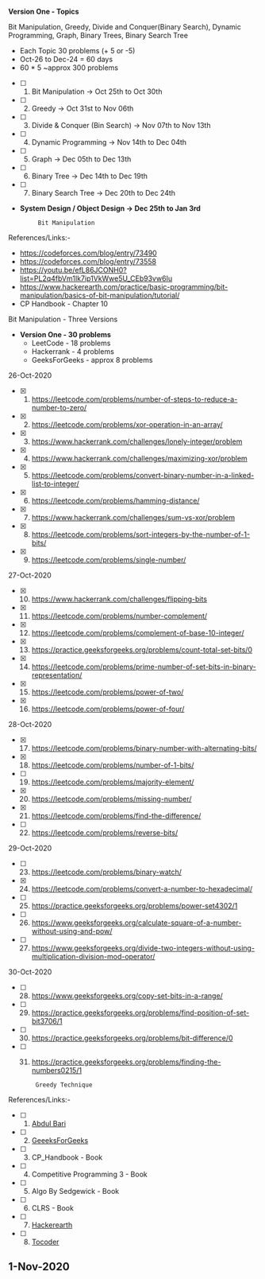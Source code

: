 
**Version One - Topics**

Bit Manipulation, Greedy, Divide and Conquer(Binary Search), Dynamic Programming,
Graph, Binary Trees, Binary Search Tree

* Each Topic 30 problems (+ 5 or -5)
* Oct-26 to Dec-24 = 60 days
* 60 * 5 ~approx 300 problems

- [ ] 1. Bit Manipulation                  -> Oct 25th to Oct 30th
- [ ] 2. Greedy                            -> Oct 31st to Nov 06th
- [ ] 3. Divide & Conquer (Bin Search)     -> Nov 07th to Nov 13th
- [ ] 4. Dynamic Programming               -> Nov 14th to Dec 04th
- [ ] 5. Graph                             -> Dec 05th to Dec 13th
- [ ] 6. Binary Tree                       -> Dec 14th to Dec 19th
- [ ] 7. Binary Search Tree                -> Dec 20th to Dec 24th
* **System Design / Object Design     -> Dec 25th to Jan 3rd**


           Bit Manipulation

References/Links:-
* https://codeforces.com/blog/entry/73490
* https://codeforces.com/blog/entry/73558
* https://youtu.be/efL86JCONH0?list=PL2q4fbVm1Ik7ip1VkWwe5U_CEb93vw6Iu
* https://www.hackerearth.com/practice/basic-programming/bit-manipulation/basics-of-bit-manipulation/tutorial/
* CP Handbook - Chapter 10

Bit Manipulation - Three Versions
* **Version One - 30 problems**
    * LeetCode   		- 18 problems
    * Hackerrank 		-  4 problems
    * GeeksForGeeks 	-  approx 8 problems

26-Oct-2020
- [x] 1. https://leetcode.com/problems/number-of-steps-to-reduce-a-number-to-zero/
- [x] 2. https://leetcode.com/problems/xor-operation-in-an-array/
- [x] 3. https://www.hackerrank.com/challenges/lonely-integer/problem
- [x] 4. https://www.hackerrank.com/challenges/maximizing-xor/problem
- [x] 5. https://leetcode.com/problems/convert-binary-number-in-a-linked-list-to-integer/
- [x] 6. https://leetcode.com/problems/hamming-distance/
- [x] 7. https://www.hackerrank.com/challenges/sum-vs-xor/problem
- [x] 8. https://leetcode.com/problems/sort-integers-by-the-number-of-1-bits/
- [x] 9. https://leetcode.com/problems/single-number/

27-Oct-2020
- [x] 10. https://www.hackerrank.com/challenges/flipping-bits
- [x] 11. https://leetcode.com/problems/number-complement/
- [x] 12. https://leetcode.com/problems/complement-of-base-10-integer/
- [x] 13. https://practice.geeksforgeeks.org/problems/count-total-set-bits/0
- [x] 14. https://leetcode.com/problems/prime-number-of-set-bits-in-binary-representation/
- [x] 15. https://leetcode.com/problems/power-of-two/
- [x] 16. https://leetcode.com/problems/power-of-four/

28-Oct-2020
- [x] 17. https://leetcode.com/problems/binary-number-with-alternating-bits/
- [x] 18. https://leetcode.com/problems/number-of-1-bits/
- [ ] 19. https://leetcode.com/problems/majority-element/
- [x] 20. https://leetcode.com/problems/missing-number/
- [x] 21. https://leetcode.com/problems/find-the-difference/
- [ ] 22. https://leetcode.com/problems/reverse-bits/

29-Oct-2020
- [ ] 23. https://leetcode.com/problems/binary-watch/
- [x] 24. https://leetcode.com/problems/convert-a-number-to-hexadecimal/
- [ ] 25. https://practice.geeksforgeeks.org/problems/power-set4302/1
- [ ] 26. https://www.geeksforgeeks.org/calculate-square-of-a-number-without-using-and-pow/
- [ ] 27. https://www.geeksforgeeks.org/divide-two-integers-without-using-multiplication-division-mod-operator/

30-Oct-2020
- [ ] 28. https://www.geeksforgeeks.org/copy-set-bits-in-a-range/
- [ ] 29. https://practice.geeksforgeeks.org/problems/find-position-of-set-bit3706/1
- [ ] 30. https://practice.geeksforgeeks.org/problems/bit-difference/0
- [ ] 31. https://practice.geeksforgeeks.org/problems/finding-the-numbers0215/1


           Greedy Technique

References/Links:-

- [ ] 1. [Abdul Bari](https://youtu.be/ARvQcqJ_-NY?list=PLfFeAJ-vQopt_S5XlayyvDFL_mi2pGJE3)
- [ ] 2. [GeeeksForGeeks](https://www.geeksforgeeks.org/greedy-algorithms/)
- [ ] 3. CP_Handbook - Book
- [ ] 4. Competitive Programming 3 - Book
- [ ] 5. Algo By Sedgewick - Book
- [ ] 6. CLRS - Book
- [ ] 7. [Hackerearth](https://www.hackerearth.com/practice/algorithms/greedy/basics-of-greedy-algorithms/tutorial/)
- [ ] 8. [Tocoder](https://www.topcoder.com/community/competitive-programming/tutorials/greedy-is-good/)

1-Nov-2020
- 